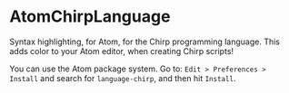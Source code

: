 # AtomChirpLanguage
Syntax highlighting, for Atom, for the Chirp programming language. This adds color to
your Atom editor, when creating Chirp scripts!

You can use the Atom package system. Go to: `Edit > Preferences > Install` and search for `language-chirp`, and then hit `Install`.
